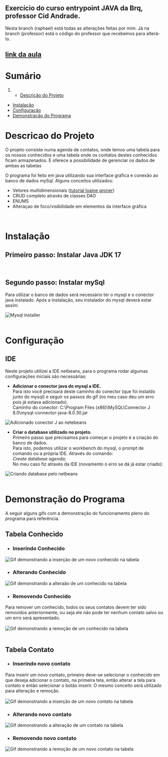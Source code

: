 ## Exercício do curso entrypoint JAVA da Brq, professor Cid Andrade.
Nesta branch (raphael) está todas as alterações feitas por mim. Já na branch (professor) está o código do professor que recebemos para alterá-lo.<br>
## <a href="https://drive.google.com/file/d/1S-v5-aNZMSCWquK5FhN2VlZAyzqn0FA3/view)" taget="_blank">link da aula</a>

# Sumário
1. 
   - <a href="#descProjeto">Descrição do Projeto</a>
- <a href="#instalacao">Instalação</a>
- <a href="#configuracao">Configuração</a>
- <a href="#demoPrograma">Demonstração do Programa</a>


<div id="descProjeto"> 
  <h1> Descricao do Projeto </h1>
  O projeto consiste numa agenda de contatos, onde temos uma tabela para os nossos conhecidos e uma tabela onde os contatos destes conhecidos ficam armazenados. E oferece a possibilidade de gerenciar os dados de ambas as tabelas

  O programa foi feito em java utilizando sua interface gráfica e conexão ao banco de dados mySql. 
  Alguns conceitos utilizados: 
  - Vetores multidimensionais ([tutorial loaine groner](https://www.youtube.com/watch?v=P66G0rxdL-k))
  - CRUD completo através de classes DAO
  - ENUMS
  - Alteraçao de foco/visibilidade em elementos da interface gráfica
  <br>
</div>

<div id="instalacao">
  <h1>Instalação</h1>
  
  ## Primeiro passo: Instalar Java JDK 17
  <br>

  ## Segundo passo: Instalar mySql
  Para utilizar o banco de dados será necessário ter o mysql e o conector java instalado.
  Após a instalação, seu instalador do mysql deverá estar assim: 

  ![Mysql installer](./readmeImgs/instalacaoMysql.PNG)
  <br><br>
</div>

<div id="configuracao">
  <h1>Configuração</h1>

  ## IDE
  Neste projeto utilizei a IDE netbeans, para o programa rodar algumas configurações iniciais são necessárias:

  - **Adicionar o conector java do mysql a IDE.**<br>
  Para isto você precisará deste caminho do conector (que foi instaldo junto do mysql) e seguir os passos do gif (no meu caso deu um erro pois já estava adicionado). <br>
  Caminho do conector: C:\Program Files (x86)\MySQL\Connector J 8.0\mysql-connector-java-8.0.30.jar

  ![Adicionado conector J ao netebeans](./readmeImgs/configNetbeans/adicionadoConectorJ.gif)


  - **Criar o database utilizado no projeto.**<br>
  Primeiro passo que precisamos para começar o projeto é a criação do banco de dados.<br>
  Para isto, podemos utilizar o workbench do mysql, o prompt de comando ou a própria IDE. Através do comando:<br>
  *Create database agenda;*<br>
  No meu caso fiz através da IDE (novamento o erro se dá já estar criado):

  ![Criando database pelo netbeans](./readmeImgs/configNetbeans/criandoDB.gif)
  <br><br>
</div>

<div id="demoPrograma">
  <h1> Demonstração do Programa </h1>
  A seguir alguns gifs com a demonstração do funcionamento pleno do programa para referência.

  ## Tabela Conhecido
  - ### Inserindo Conhecido
  ![Gif demonstrando a inserção de um novo conhecido na tabela](./readmeImgs/conhecido/inserindoConhecido.gif)
  <br>

  - ### Alterando Conhecido
  ![Gif demonstrando a alteraão de um conhecido na tabela](./readmeImgs/conhecido/alterandoConhecido.gif)
  <br>

  - ### Removendo Conhecido
  Para remover um conhecido, todos os seus contatos devem ter sido removidos anteriormente, ou seja ele não pode ter nenhum contato salvo ou um erro será apresentado.<br><br>
  ![Gif demonstrando a remoção de um conhecido na tabela](./readmeImgs/conhecido/deletandoConhecido.gif)
  <br><br>

  ## Tabela Contato
  - ### Inserindo novo contato
  Para inserir um novo contato, primeiro deve-se selecionar o conhecido em que deseja adicionar o contato, na primeira tela, então alterar a tela para contato e então selecionar o botão inserir. O mesmo conceito será utilizado para alteração e remoção.<br><br>
  ![Gif demonstrando a inserção de um novo contato na tabela](./readmeImgs/contato/inserindoContato.gif)
  <br>

  - ### Alterando novo contato
  ![Gif demonstrando a alteração de um contato na tabela](./readmeImgs/contato/alterandoContato.gif)
  <br>

  - ### Removendo novo contato
  ![Gif demonstrando a remoção de um novo contato na tabela](./readmeImgs/contato/deletandoContato.gif)
 </div>
